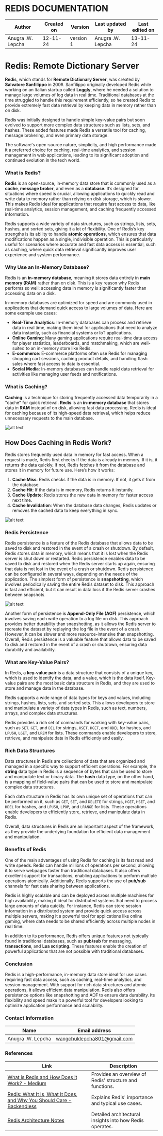 # REDIS DOCUMENTATION

| **Author** | **Created on** | **Version** | **Last updated by** | **Last edited on** |
|------------|----------------|-------------|----------------------|---------------------|
| Anugra .W. Lepcha       | 12-11-24      | version 1   | Anugra .W. Lepcha                | 13-11-24           |


# Redis: Remote Dictionary Server

**Redis**, which stands for **Remote Dictionary Server**, was created by **Salvatore Sanfilippo** in 2009. Sanfilippo originally developed Redis while working on an Italian startup called **Loggly**, where he needed a solution to manage large volumes of log data in real time. Traditional databases at the time struggled to handle this requirement efficiently, so he created Redis to provide extremely fast data retrieval by keeping data in memory rather than on disk.

Redis was initially designed to handle simple key-value pairs but soon evolved to support more complex data structures such as lists, sets, and hashes. These added features made Redis a versatile tool for caching, message brokering, and even primary data storage.

The software's open-source nature, simplicity, and high performance made it a preferred choice for caching, real-time analytics, and session management in web applications, leading to its significant adoption and continued evolution in the tech world.

### What is Redis?

**Redis** is an open-source, in-memory data store that is commonly used as a **cache**, **message broker**, and even as a **database**. It’s designed for situations where speed is crucial, allowing applications to quickly read and write data to memory rather than relying on disk storage, which is slower. This makes Redis ideal for applications that require fast access to data, like real-time analytics, session management, and caching frequently accessed information.

Redis supports a wide variety of data structures, such as strings, lists, sets, hashes, and sorted sets, giving it a lot of flexibility. One of Redis’s key strengths is its ability to handle **atomic operations**, which ensures that data modifications happen as a single, indivisible operation. This is particularly useful for scenarios where accurate and fast data access is essential, such as caching, where quick data retrieval significantly improves user experience and system performance.

### Why Use an In-Memory Database?

Redis is an **in-memory database**, meaning it stores data entirely in **main memory (RAM)** rather than on disk. This is a key reason why Redis performs so well: accessing data in memory is significantly faster than accessing data on a disk. 

In-memory databases are optimized for speed and are commonly used in applications that demand quick access to large volumes of data. Here are some example use cases:

- **Real-Time Analytics**: In-memory databases can process and retrieve data in real time, making them ideal for applications that need to analyze data instantly, such as financial systems or IoT applications.
- **Online Gaming**: Many gaming applications require real-time data access for player statistics, leaderboards, and matchmaking, which are well-suited to an in-memory store like Redis.
- **E-commerce**: E-commerce platforms often use Redis for managing shopping cart sessions, caching product details, and handling flash sales where fast access to data is essential.
- **Social Media**: In-memory databases can handle rapid data retrieval for activities like managing user feeds and notifications.

### What is Caching?

**Caching** is a technique for storing frequently accessed data temporarily in a "cache" for quick retrieval. **Redis** is an **in-memory database** that stores data in **RAM** instead of on disk, allowing fast data processing. Redis is ideal for caching because of its high-speed data retrieval, which helps reduce unnecessary requests to the main database.

![alt text](image-7.png)

## How Does Caching in Redis Work?

Redis stores frequently used data in memory for fast access. When a request is made, Redis first checks if the data is already in memory. If it is, it returns the data quickly. If not, Redis fetches it from the database and stores it in memory for future use. Here’s how it works:

1. **Cache Miss**: Redis checks if the data is in memory. If not, it gets it from the database.
2. **Cache Hit**: If the data is in memory, Redis returns it instantly.
3. **Cache Update**: Redis stores the new data in memory for faster access next time.
4. **Cache Invalidation**: When the database data changes, Redis updates or removes the cached data to keep everything in sync.

![alt text](image-6.png)

### Redis Persistence

Redis persistence is a feature of the Redis database that allows data to be saved to disk and restored in the event of a crash or shutdown. By default, Redis stores data in memory, which means that it is lost when the Redis server is shut down or restarted. Redis persistence enables data to be saved to disk and restored when the Redis server starts up again, ensuring that data is not lost in the event of a crash or shutdown.
Redis persistence can be configured in several ways, depending on the needs of the application. The simplest form of persistence is **snapshotting**, which involves periodically saving the entire Redis dataset to disk. This approach is fast and efficient, but it can result in data loss if the Redis server crashes between snapshots.

![alt text](image-9.png)

Another form of persistence is **Append-Only File (AOF)** persistence, which involves saving each write operation to a log file on disk. This approach provides better durability than snapshotting, as it allows the Redis server to recreate the dataset by replaying the log file in the event of a crash. However, it can be slower and more resource-intensive than snapshotting.
Overall, Redis persistence is a valuable feature that allows data to be saved to disk and restored in the event of a crash or shutdown, ensuring data durability and availability.


### What are Key-Value Pairs?

In Redis, a **key-value pair** is a data structure that consists of a unique key, which is used to identify the data, and a value, which is the data itself. Key-value pairs are the most basic data structure in Redis, and they are used to store and manage data in the database.

Redis supports a wide range of data types for keys and values, including strings, hashes, lists, sets, and sorted sets. This allows developers to store and manipulate a variety of data types in Redis, such as text, numbers, arrays, and complex data structures.

Redis provides a rich set of commands for working with key-value pairs, such as `SET`, `GET`, and `DEL` for strings, `HSET`, `HGET`, and `HDEL` for hashes, and `LPUSH`, `LGET`, and `LREM` for lists. These commands enable developers to store, retrieve, and manipulate data in Redis efficiently and easily.



### Rich Data Structures

Data structures in Redis are collections of data that are organized and managed in a specific way to support efficient operations. For example, the **string** data type in Redis is a sequence of bytes that can be used to store and manipulate text or binary data. The **hash** data type, on the other hand, is a mapping of field-value pairs that can be used to store and manipulate complex data structures.

Each data structure in Redis has its own unique set of operations that can be performed on it, such as `GET`, `SET`, and `DELETE` for strings, `HGET`, `HSET`, and `HDEL` for hashes, and `LPUSH`, `LPOP`, and `LRANGE` for lists. These operations enable developers to efficiently store, retrieve, and manipulate data in Redis.

Overall, data structures in Redis are an important aspect of the framework, as they provide the underlying foundation for efficient data management and manipulation.

### Benefits of Redis

One of the main advantages of using Redis for caching is its fast read and write speeds. Redis can handle millions of operations per second, allowing it to serve webpages faster than traditional databases. It also offers excellent support for transactions, enabling applications to perform multiple operations atomically. Additionally, Redis supports the use of **pub/sub** channels for fast data sharing between applications.

Redis is highly scalable and can be deployed across multiple machines for high availability, making it ideal for distributed systems that need to process large amounts of data quickly. For instance, Redis can store session information in a distributed system and provide quick access across multiple servers, making it a powerful tool for applications like online gaming, where data needs to be shared efficiently across multiple nodes in real time.

In addition to its performance, Redis offers unique features not typically found in traditional databases, such as **pub/sub** for messaging, **transactions**, and **Lua scripting**. These features enable the creation of powerful applications that are not possible with traditional databases.

### Conclusion

Redis is a high-performance, in-memory data store ideal for use cases requiring fast data access, such as caching, real-time analytics, and session management. With support for rich data structures and atomic operations, it allows efficient data manipulation. Redis also offers persistence options like snapshotting and AOF to ensure data durability. Its flexibility and speed make it a powerful tool for developers looking to optimize application performance and scalability.

### Contact Information

| **Name** | **Email address**            |
|----------|-------------------------------|
| Anugra .W. Lepcha    |  wangchuklepcha801@gmail.com           |

 ### References

| Link                                                                                       | Description                                              |
|--------------------------------------------------------------------------------------------|----------------------------------------------------------|
| [What is Redis and How Does it Work? - Medium](https://medium.com/@ayushsaxena823/what-is-redis-and-how-does-it-work-cfe2853eb9a9) | Provides an overview of Redis' structure and functions.  |  
| [Redis: What It Is, What It Does, and Why You Should Care - Backendless](https://backendless.com/redis-what-it-is-what-it-does-and-why-you-should-care/) | Explains Redis' importance and typical use cases. |
| [Redis Architecture Notes](https://architecturenotes.co/p/redis) | Detailed architectural insights into how Redis operates. |

